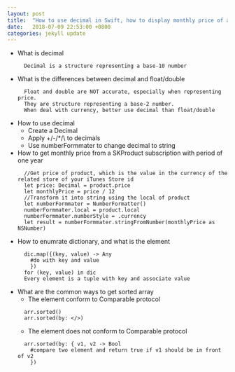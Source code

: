 ```yaml
---
layout: post
title:  "How to use decimal in Swift, how to display monthly price of a SKProduct with period of one year"
date:   2018-07-09 22:53:00 +0800
categories: jekyll update
---
```

* What is decimal
  ```
    Decimal is a structure representing a base-10 number
  ```
* What is the differences between decimal and float/double
  ```
    Float and double are NOT accurate, especially when representing price.
    They are structure representing a base-2 number.
    When deal with currency, better use decimal than float/double
  ```
* How to use decimal
  * Create a Decimal
  * Apply +/-/\*/\ to decimals
  * Use numberFormmater to change decimal to string
* How to get monthly price from a SKProduct subscription with period of one year
  ```
    //Get price of product, which is the value in the currency of the related store of your iTunes Store id
    let price: Decimal = product.price
    let monthlyPrice = price / 12
    //Transform it into string using the local of product
    let numberFormmater = NumberFormatter()
    numberFormmater.local = product.local
    numberFormmater.numberStyle = .currency
    let result = numberFormmater.stringFromNumber(monthlyPrice as NSNumber)
  ```
* How to enumrate dictionary, and what is the element
  ```
    dic.map({(key, value) -> Any
      #do with key and value
      })
    for (key, value) in dic
    Every element is a tuple with key and associate value
  ```
* What are the common ways to get sorted array
  * The element conform to Comparable protocol
  ```
    arr.sorted()
    arr.sorted(by: </>)
  ```
  * The element does not conform to Comparable protocol
  ```
    arr.sorted(by: { v1, v2 -> Bool
      #compare two element and return true if v1 should be in front of v2
      })
  ```
